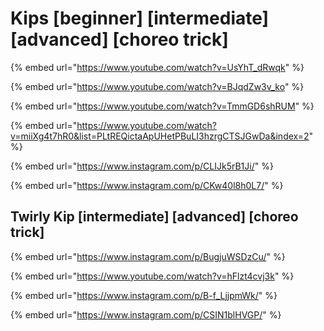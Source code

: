 # Kips \[beginner] \[intermediate] \[advanced] \[choreo trick]

{% embed url="https://www.youtube.com/watch?v=UsYhT_dRwqk" %}

{% embed url="https://www.youtube.com/watch?v=BJqdZw3v_ko" %}

{% embed url="https://www.youtube.com/watch?v=TmmGD6shRUM" %}

{% embed url="https://www.youtube.com/watch?v=miiXg4t7hR0&list=PLtREQictaApUHetPBuLI3hzrgCTSJGwDa&index=2" %}

{% embed url="https://www.instagram.com/p/CLIJk5rB1Ji/" %}

{% embed url="https://www.instagram.com/p/CKw40l8h0L7/" %}

## Twirly Kip \[intermediate] \[advanced] \[choreo trick]

{% embed url="https://www.instagram.com/p/BugjuWSDzCu/" %}

{% embed url="https://www.youtube.com/watch?v=hFlzt4cvj3k" %}

{% embed url="https://www.instagram.com/p/B-f_LjjpmWk/" %}

{% embed url="https://www.instagram.com/p/CSIN1blHVGP/" %}
